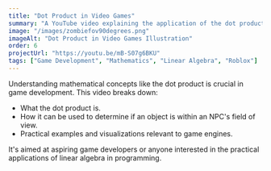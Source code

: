 ```yaml
---
title: "Dot Product in Video Games"
summary: "A YouTube video explaining the application of the dot product for NPC field of view in game development."
image: "/images/zombiefov90degrees.png"
imageAlt: "Dot Product in Video Games Illustration"
order: 6
projectUrl: "https://youtu.be/mB-S07g6BKU"
tags: ["Game Development", "Mathematics", "Linear Algebra", "Roblox"]
---
```


Understanding mathematical concepts like the dot product is crucial in game development. This video breaks down:
*   What the dot product is.
*   How it can be used to determine if an object is within an NPC's field of view.
*   Practical examples and visualizations relevant to game engines.

It's aimed at aspiring game developers or anyone interested in the practical applications of linear algebra in programming.